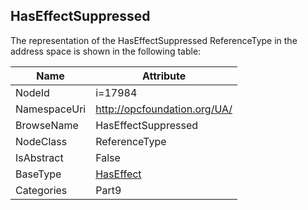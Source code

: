 <!-- objecttype -->
## HasEffectSuppressed
  
<!-- end of text -->
The representation of the HasEffectSuppressed ReferenceType in the address space is shown in the following table:  

|Name|Attribute|
|---|---|
|NodeId|i=17984|
|NamespaceUri|http://opcfoundation.org/UA/|
|BrowseName|HasEffectSuppressed|
|NodeClass|ReferenceType|
|IsAbstract|False|
|BaseType|[HasEffect](../../../Part5/ReferenceTypes/HasEffect/readme.md)|
|Categories|Part9|

